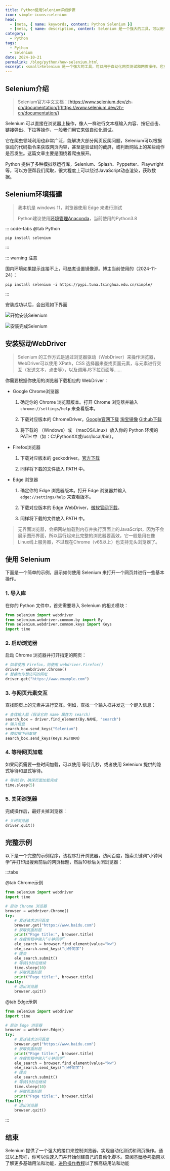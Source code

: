 ```yaml
---
title: Python使用Selenium详细步骤
icon: simple-icons:selenium
head:
  - [meta, { name: keywords, content: Python Selenium }]
  - [meta, { name: description, content: Selenium 是一个强大的工具，可以用于自动化网页测试和网页操作。它支持多种浏览器，并且允许我们通过 Python 来控制这些浏览器进行操作。本教程将详细介绍如何在 Python 中安装、配置和使用 Selenium。 }]
category:
  - Python
tags:
  - Python
  - Selenium
date: 2024-10-21
permalink: /blog/python/how-selenium.html
excerpt: <small>Selenium 是一个强大的工具，可以用于自动化网页测试和网页操作。它支持多种浏览器，并且允许我们通过 Python 来控制这些浏览器进行操作。本教程将详细介绍如何在 Python 中安装、配置和使用 Selenium。</small>
---
```


## Selenium介绍

> Selenium官方中文文档：[https://www.selenium.dev/zh-cn/documentation/](https://www.selenium.dev/zh-cn/documentation/)

Selenium 可以直接在浏览器上操作，像人一样进行文本框输入内容、按钮点击、链接弹出、下拉等操作，一般我们用它来做自动化测试。

它在爬虫领域利用也非常广泛，能解决大部分网页反爬问题，Selenium可以根据驱动的代码指令来获取网页内容，甚至是验证码的截屏，或判断网站上的某些动作是否发生。这篇文章主要是围绕着爬虫展开。

Python 提供了多种模拟器运行库，Selenium、Splash、Pyppetter、Playwright 等，可以方便帮我们爬取，很大程度上可以绕过JavaScript动态渲染，获取数据。


## Selenium环境搭建 ##

> 我本机是 windows 11，浏览器使用 Edge 来进行测试
>
> Python建议使用[环境管理Anaconda](20241215-anaconda3-use.md)，当前使用的Python3.8

::: code-tabs
@tab Python

```sh:no-line-numbers
pip install selenium
```

:::

::: warning 注意

国内环境如果提示连接不上，可[参考](20241124-set-mirror.md)设置镜像源。博主当前使用的（2024-11-24）： 

```sh:no-line-numbers
pip install selenium -i https://pypi.tuna.tsinghua.edu.cn/simple/
```

:::

安装成功以后，会出现如下界面

![开始安装Selenium](/assets/python/selenium/01-install-start.png "开始安装Selenium")

![安装完成Selenium](/assets/python/selenium/01-install-finish.png "安装完成Selenium")

## 安装驱动WebDriver ##

> Selenium 的工作方式是通过浏览器驱动（WebDriver）来操作浏览器，WebDriver可以使用 XPath，CSS 选择器来查找页面元素，与元素进行交互（发送文本，点击等），以及调用JS下拉页面等......
 
你需要根据你使用的浏览器下载相应的 WebDriver：

- Google Chrome浏览器

  1. 确定你的 Chrome 浏览器版本。打开 Chrome 浏览器并输入 `chrome://settings/help` 来查看版本。

  2. 下载对应版本的 ChromeDriver。[Google官网下载](https://sites.google.com/chromium.org/driver/downloads) [淘宝镜像](https://npmmirror.com/package/chromedriver/versions) [Github下载](https://googlechromelabs.github.io/chrome-for-testing/#stable)

  3. 将下载的 （Windows）或 （macOS/Linux）放入你的 Python 环境的 PATH 中（如：C:\PythonXX或/usr/local/bin）。

- Firefox浏览器

  1. 下载对应版本的 geckodriver。[官方下载](https://github.com/mozilla/geckodriver/releases)

  2. 同样将下载的文件放入 PATH 中。

- Edge 浏览器

  1. 确定你的 Edge 浏览器版本。打开 Edge 浏览器并输入 `edge://settings/help` 来查看版本。

  1. 下载对应版本的 Edge WebDriver，[微软官网下载](https://developer.microsoft.com/en-us/microsoft-edge/tools/webdriver/#downloads)。

  2. 同样将下载的文件放入 PATH 中。

> 无界面浏览器，会把网站加载到内存并执行页面上的JavaScript，因为不会展示图形界面，所以运行起来比完整的浏览器要高效，它一般是用在像Linux线上服务器，不过现在Chrome（v65以上）也支持无头浏览器了。

## 使用 Selenium ##

下面是一个简单的示例，展示如何使用 Selenium 来打开一个网页并进行一些基本操作。

### 1. 导入库

在你的 Python 文件中，首先需要导入 Selenium 的相关模块：

```py
from selenium import webdriver
from selenium.webdriver.common.by import By
from selenium.webdriver.common.keys import Keys
import time
```

### 2. 启动浏览器

启动 Chrome 浏览器并打开指定的网页：

```py
# 如果使用 Firefox，则使用 webdriver.Firefox()
driver = webdriver.Chrome()
# 替换为你想访问的网址
driver.get("https://www.example.com")
```

### 3. 与网页元素交互

查找网页上的元素并进行交互。例如，查找一个输入框并发送一个键入信息：

```py
# 查找输入框（假设它的 name 属性为 search）
search_box = driver.find_element(By.NAME, "search")
# 输入信息
search_box.send_keys("Selenium")
# 模拟按下回车键
search_box.send_keys(Keys.RETURN)
```

### 4. 等待网页加载

如果网页需要一些时间加载，可以使用  等待几秒，或者使用 Selenium 提供的隐式等待和显式等待。

```py
# 等待5秒，确保页面加载完成
time.sleep(5)
```

### 5. 关闭浏览器

完成操作后，最好关掉浏览器：

```py
# 关闭浏览器
driver.quit()
```

## 完整示例

以下是一个完整的示例程序，该程序打开浏览器，访问百度，搜索关键词“小钟同学”并打印出搜索前后的网页标题，然后10秒后关闭浏览器：

:::tabs

@tab Chrome示例

```py
from selenium import webdriver
import time

# 启动 Chrome 浏览器
browser = webdriver.Chrome()
try:
    # 发送请求访问百度
    browser.get("https://www.baidu.com")
    # 获取页面标题
    print("Page title:", browser.title)
    # 在搜索框中输入“小钟同学”
    ele_search = browser.find_element(value="kw")
    ele_search.send_keys("小钟同学")
    # 提交
    ele_search.submit()
    # 等待10秒后继续
    time.sleep(10)
    # 获取页面标题
    print("Page title:", browser.title)
finally:
    # 退出浏览器
    browser.quit()
```

@tab Edge示例

```py
from selenium import webdriver
import time

# 启动 Edge 浏览器
browser = webdriver.Edge()
try:
    # 发送请求访问百度
    browser.get("https://www.baidu.com")
    # 获取页面标题
    print("Page title:", browser.title)
    # 在搜索框中输入“小钟同学”
    ele_search = browser.find_element(value="kw")
    ele_search.send_keys("小钟同学")
    # 提交
    ele_search.submit()
    # 等待10秒后继续
    time.sleep(10)
    # 获取页面标题
    print("Page title:", browser.title)
finally:
    # 退出浏览器
    browser.quit()
```

:::

## 结束

Selenium 提供了一个强大的接口来控制浏览器，实现自动化测试和网页操作。通过以上教程，你可以快速入门并开始创建自己的自动化脚本。查阅[基础参考指南](20241208-selenium-base.md)以了解更多基础用法和功能，[进阶操作教程](20241210-selenium-advance.md)以了解高级用法和功能
